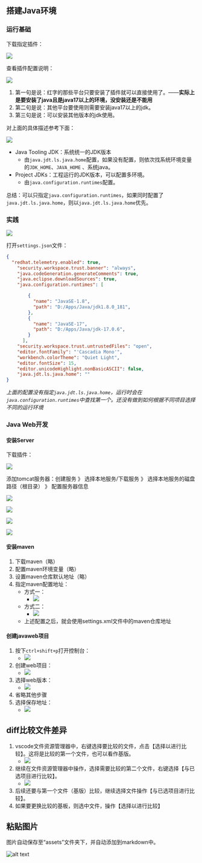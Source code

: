 ## 搭建Java环境

### 运行基础

下载指定插件：

![](assets/2023-08-10.png)

查看插件配置说明：

![](assets/2023-08-10-1.png)

1. 第一句是说：红字的那些平台只要安装了插件就可以直接使用了。——**实际上是要安装了java且是java17以上的环境，没安装还是不能用**
2. 第二句是说：其他平台要使用则需要安装java17以上的jdk。
3. 第三句是说：可以安装其他版本的jdk使用。

对上面的具体描述参考下面：

![](assets/2023-08-10-2.png)

- Java Tooling JDK：系统统一的JDK版本
	- 由`java.jdt.ls.java.home`配置，如果没有配置，则依次找系统环境变量的`JDK_HOME`、`JAVA_HOME` 、系统java。
- Project JDKs：工程运行的JDK版本，可以配置多环境。
	- 由`java.configuration.runtimes`配置。

总结：可以只指定`java.configuration.runtimes`，如果同时配置了`java.jdt.ls.java.home`，则以`java.jdt.ls.java.home`优先。

### 实践

![](assets/2023-08-10-3.png)

打开`settings.json`文件：

```json
{
  "redhat.telemetry.enabled": true,
    "security.workspace.trust.banner": "always",
    "java.codeGeneration.generateComments": true,
    "java.eclipse.downloadSources": true,
    "java.configuration.runtimes": [

        {
          "name": "JavaSE-1.8",
          "path": "D:/Apps/Java/jdk1.8.0_181",
        },
        {
          "name": "JavaSE-17",
          "path": "D:/Apps/Java/jdk-17.0.6",
        }
      ],
    "security.workspace.trust.untrustedFiles": "open",
    "editor.fontFamily": "'Cascadia Mono'",
    "workbench.colorTheme": "Quiet Light",
    "editor.fontSize": 15,
    "editor.unicodeHighlight.nonBasicASCII": false,
    "java.jdt.ls.java.home": ""
}
```

*上面的配置没有指定`java.jdt.ls.java.home`，运行时会在`java.configuration.runtimes`中查找第一个。还没有做到如何根据不同项目选择不同的运行环境*
### Java Web开发

#### 安装Server

下载插件：

![](assets/2023-08-10-4.png)

添加tomcat服务器：创建服务 》 选择本地服务/下载服务 》 选择本地服务的磁盘路径（根目录） 》 配置服务器信息

![](assets/2023-08-10-5.png)

![](assets/2023-08-10-7.png)

![](assets/2023-08-10-8.png)

![](assets/2023-08-10-9.png)

#### 安装maven

1. 下载maven（略）
2. 配置maven环境变量（略）
3. 设置maven仓库默认地址（略）
4. 指定maven配置地址：
	- 方式一：
		- ![](assets/2023-08-10-10.png)
	- 方式二：
		- ![](assets/2023-08-10-11.png)
	- 上述配置之后，就会使用settings.xml文件中的maven仓库地址

#### 创建javaweb项目

1. 按下`ctrl+shift+p`打开控制台：
	- ![](assets/2023-08-10-12.png)
2. 创建web项目：
	- ![](assets/2023-08-10-13.png)
3. 选择web版本：
	- ![](assets/2023-08-10-14.png)
4. 省略其他步骤
5. 选择保存地址：
	- ![](assets/2023-08-10-15.png)

## diff比较文件差异

1. vscode文件资源管理器中，右键选择要比较的文件，点击【选择以进行比较】。这将是比较的第一个文件，也可以看作基版。
	- ![](assets/2023-09-01.png)
2. 继续在文件资源管理器中操作，选择需要比较的第二个文件，右键选择【与已选项目进行比较】。
	- ![](assets/2023-09-01-1.png)
3. 后续还要与第一个文件（基版）比较，继续选择文件操作【与已选项目进行比较】。
4. 如果要更换比较的基板，则选中文件，操作【选择以进行比较】

## 粘贴图片

图片自动保存至“assets”文件夹下，并自动添加到markdown中。

![alt text](assets/image.png)
